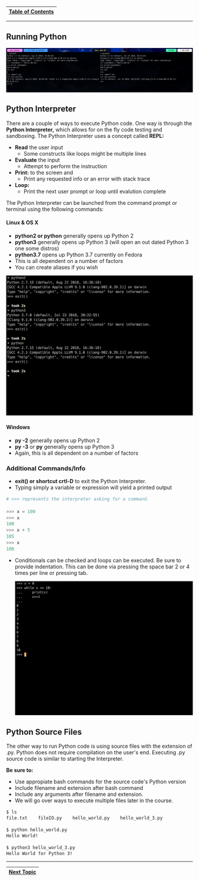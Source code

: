 |[Table of Contents](/00-Table-of-Contents.md)|
|---|

---

## Running Python

![](../.gitbook/assets/interp.png)

## Python Interpreter

There are a couple of ways to execute Python code. One way is through the **Python Interpreter,** which allows for on the fly code testing and sandboxing. The Python Interpreter uses a concept called **REPL:**

* **Read** the user input
  * Some constructs like loops might be multiple lines
* **Evaluate** the input
  * Attempt to perform the instruction
* **Print:** to the screen and
  * Print any requested info or an error with stack trace
* **Loop:**
  * Print the next user prompt or loop until evalution complete 

The Python Interpreter can be launched from the command prompt or terminal using the following commands:

#### Linux & OS X

* **python2 or python** generally opens up Python 2
* **python3** generally opens up Python 3 \(will open an out dated Python 3 one some distros\)
* **python3.7** opens up Python 3.7 currently on Fedora
* This is all dependent on a number of factors
* You can create aliases if you wish

![](../.gitbook/assets/interp_start.png)

#### Windows

* **py -2** generally opens up Python 2
* **py -3** or **py** generally opens up Python 3
* Again, this is all dependent on a number of factors

### Additional Commands/Info

* **exit\(\) or shortcut crtl-D** to exit the Python Interpreter.
* Typing simply a variable or expression will yield a printed output

```python
# >>> represents the interpreter asking for a command. 

>>> x = 100
>>> x
100
>>> x + 5
105
>>> x
100
```

* Conditionals can be checked and loops can be executed. Be sure to provide indentation. This can be done via pressing the space bar 2 or 4 times per line or pressing tab. 

  ![](../.gitbook/assets/interp_loop.png)

## Python Source Files

The other way to run Python code is using source files with the extension of .py. Python does not require compilation on the user's end. Executing .py source code is similar to starting the Interpreter.

**Be sure to:**

* Use appropiate bash commands for the source code's Python version
* Include filename and extension after bash command
* Include any arguments after filename and extension.
* We will go over ways to execute multiple files later in the course.

```text
$ ls
file.txt    fileIO.py    hello_world.py    hello_world_3.py

$ python hello_world.py
Hello World!

$ python3 hello_world_3.py
Hello World for Python 3!
```

---

|[Next Topic](/02_Data_Types/README.md)|
|---|
